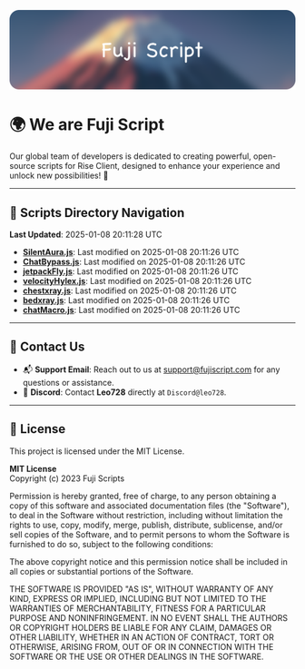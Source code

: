 ![Banner](.github/b.webp)

# 🌍 **We are Fuji Script**

Our global team of developers is dedicated to creating powerful, open-source scripts for Rise Client, designed to enhance your experience and unlock new possibilities! 🌟

---
<!-- SCRIPTS_NAVIGATION_START -->
## 📂 **Scripts Directory Navigation**

**Last Updated**: 2025-01-08 20:11:28 UTC

- **[SilentAura.js](scripts/SilentAura.js)**: Last modified on 2025-01-08 20:11:26 UTC
- **[ChatBypass.js](scripts/ChatBypass.js)**: Last modified on 2025-01-08 20:11:26 UTC
- **[jetpackFly.js](scripts/jetpackFly.js)**: Last modified on 2025-01-08 20:11:26 UTC
- **[velocityHylex.js](scripts/velocityHylex.js)**: Last modified on 2025-01-08 20:11:26 UTC
- **[chestxray.js](scripts/chestxray.js)**: Last modified on 2025-01-08 20:11:26 UTC
- **[bedxray.js](scripts/bedxray.js)**: Last modified on 2025-01-08 20:11:26 UTC
- **[chatMacro.js](scripts/chatMacro.js)**: Last modified on 2025-01-08 20:11:26 UTC

<!-- SCRIPTS_NAVIGATION_END -->

---

## 💬 **Contact Us**  
- 📬 **Support Email**: Reach out to us at [support@fujiscript.com](mailto:support@fujiscript.com) for any questions or assistance.  
- 💬 **Discord**: Contact **Leo728** directly at `Discord@leo728`.

---

## 📜 **License**

This project is licensed under the MIT License.  

**MIT License**  
Copyright (c) 2023 Fuji Scripts  

Permission is hereby granted, free of charge, to any person obtaining a copy of this software and associated documentation files (the "Software"), to deal in the Software without restriction, including without limitation the rights to use, copy, modify, merge, publish, distribute, sublicense, and/or sell copies of the Software, and to permit persons to whom the Software is furnished to do so, subject to the following conditions:  

The above copyright notice and this permission notice shall be included in all copies or substantial portions of the Software.  

THE SOFTWARE IS PROVIDED "AS IS", WITHOUT WARRANTY OF ANY KIND, EXPRESS OR IMPLIED, INCLUDING BUT NOT LIMITED TO THE WARRANTIES OF MERCHANTABILITY, FITNESS FOR A PARTICULAR PURPOSE AND NONINFRINGEMENT. IN NO EVENT SHALL THE AUTHORS OR COPYRIGHT HOLDERS BE LIABLE FOR ANY CLAIM, DAMAGES OR OTHER LIABILITY, WHETHER IN AN ACTION OF CONTRACT, TORT OR OTHERWISE, ARISING FROM, OUT OF OR IN CONNECTION WITH THE SOFTWARE OR THE USE OR OTHER DEALINGS IN THE SOFTWARE.  
